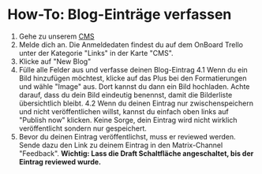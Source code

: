 # How-To: Blog-Einträge verfassen

1. Gehe zu unserem [CMS](https://incredible-melomakarona-c844ef.netlify.app)
2. Melde dich an. Die Anmeldedaten findest du auf dem OnBoard Trello unter der Kategorie "Links" in der Karte "CMS".
3. Klicke auf "New Blog"
4. Fülle alle Felder aus und verfasse deinen Blog-Eintrag
  4.1 Wenn du ein Bild hinzufügen möchtest, klicke auf das Plus bei den Formatierungen und wähle "Image" aus. Dort kannst du dann ein Bild hochladen. Achte darauf, dass du dein Bild eindeutig benennst, damit die Bilderliste übersichtlich bleibt.
  4.2 Wenn du deinen Eintrag nur zwischenspeichern und nicht veröffentlichen willst, kannst du einfach oben links auf "Publish now" klicken. Keine Sorge, dein Eintrag wird nicht wirklich veröffentlicht sondern nur gespeichert.
5. Bevor du deinen Eintrag veröffentlichst, muss er reviewed werden. Sende dazu den Link zu deinem Eintrag in den Matrix-Channel "Feedback".
**Wichtig: Lass die Draft Schaltfläche angeschaltet, bis der Eintrag reviewed wurde.**
